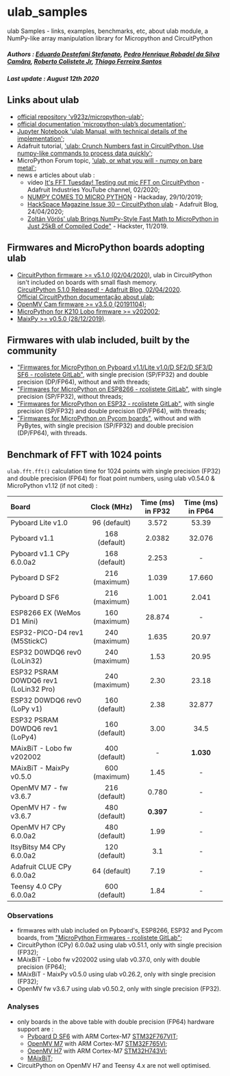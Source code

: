 # ulab_samples

ulab Samples - links, examples, benchmarks, etc, about ulab module, a NumPy-like array manipulation library for Micropython and CircuitPython

##### Authors : [Eduardo Destefani Stefanato](https://github.com/EduardoDestefani), [Pedro Henrique Robadel da Silva Camâra](https://github.com/ph-robadel), [Roberto Colistete Jr](https://github.com/rcolistete), [Thiago Ferreira Santos](https://github.com/thiagofe)

##### Last update : August 12th 2020


## Links about ulab

- [official repository 'v923z/micropython-ulab'](https://github.com/v923z/micropython-ulab);
- [official documentation 'micropython-ulab’s documentation'](https://micropython-ulab.readthedocs.io/);
- [Jupyter Notebook 'ulab Manual, with technical details of the implementation'](https://github.com/v923z/micropython-ulab/blob/master/docs/ulab-manual.ipynb);
- Adafruit tutorial, ['ulab: Crunch Numbers fast in CircuitPython. Use numpy-like commands to process data quickly'](https://learn.adafruit.com/ulab-crunch-numbers-fast-with-circuitpython);
- MicroPython Forum topic, ['ulab, or what you will - numpy on bare metal'](https://forum.micropython.org/viewtopic.php?f=3&t=7005);
- news e articles about ulab :
    * vídeo [It's FFT Tuesday! Testing out mic FFT on CircuitPython](https://www.youtube.com/watch?v=c0SMT1UY37M) - Adafruit Industries
YouTube channel, 02/2020;
    * [NUMPY COMES TO MICRO PYTHON](https://hackaday.com/2019/10/29/numpy-comes-to-micro-python/) - Hackaday, 29/10/2019;
    * [HackSpace Magazine Issue 30 – CircuitPython ulab](https://blog.adafruit.com/2020/04/24/hackspace-magazine-issue-30-circuitpython-ulab-clue-adafruit-circuitpython-hackspacemag-adafruit/) - Adafruit Blog, 24/04/2020;
    * [Zoltán Vörös' ulab Brings NumPy-Style Fast Math to MicroPython in Just 25kB of Compiled Code"](https://www.hackster.io/news/zoltan-voros-ulab-brings-numpy-style-fast-math-to-micropython-in-just-25kb-of-compiled-code-aa52a81cd269) - Hackster, 11/2019.


## Firmwares and MicroPython boards adopting ulab

- [CircuitPython firmware >= v5.1.0 (02/04/2020)](https://github.com/adafruit/circuitpython/releases/tag/5.1.0), ulab in CircuitPython isn't included on boards with small flash memory.  
[CircuitPython 5.1.0 Released! - Adafruit Blog, 02/04/2020](https://blog.adafruit.com/2020/04/02/circuitpython-5-1-0-released-circuitpython-python-ulab-adafruit-circuitpython/).  
[Official CircuitPython documentação about ulab](https://circuitpython.readthedocs.io/en/latest/autoapi/ulab/index.html);
- [OpenMV Cam firmware >= v3.5.0 (20191104)](https://docs.openmv.io/library/index.html?highlight=ulab#third-party-libraries-on-the-openmv-cam);
- [MicroPython for K210 Lobo firmware >= v202002](https://loboris.eu/forum/showthread.php?tid=1004);
- [MaixPy >= v0.5.0 (28/12/2019)](https://twitter.com/SipeedIO/status/1210875423627702272).


## Firmwares with ulab included, built by the community

- ["Firmwares for MicroPython on Pyboard v1.1/Lite v1.0/D SF2/D SF3/D SF6 - rcolistete GitLab"](https://gitlab.com/rcolistete/micropython-firmwares/-/tree/master/Pyboard), with single precision (SP/FP32) and double precision (DP/FP64), without and with threads;
- ["Firmwares for MicroPython on ESP8266 - rcolistete GitLab"](https://gitlab.com/rcolistete/micropython-firmwares/-/tree/master/ESP8266), with single precision (SP/FP32), without threads;
- ["Firmwares for MicroPython on ESP32 - rcolistete GitLab"](https://gitlab.com/rcolistete/micropython-firmwares/-/tree/master/ESP32), with single precision (SP/FP32) and double precision (DP/FP64), with threads;
- ["Firmwares for MicroPython on Pycom boards"](https://gitlab.com/rcolistete/micropython-firmwares/-/tree/master/Pycom), without and with PyBytes, with single precision (SP/FP32) and double precision (DP/FP64), with threads.


## Benchmark of FFT with 1024 points

`ulab.fft.fft()` calculation time for 1024 points with single precision (FP32) and double precision (FP64) for float point numbers, using ulab v0.54.0 & MicroPython v1.12 (if not cited) :

| Board                       |  Clock (MHz)  |  Time (ms) in FP32  |  Time (ms) in FP64  |
| :-------------------------- | :-----------: | :-----------------: | :-----------------: |
| Pyboard Lite v1.0           | 96 (default)  |        3.572        |        53.39        |
| Pyboard v1.1                | 168 (default) |        2.0382       |        32.076       |
| Pyboard v1.1 CPy 6.0.0a2    | 168 (default) |        2.253        |          -          |
| Pyboard D SF2               | 216 (maximum) |        1.039        |        17.660       |
| Pyboard D SF6               | 216 (maximum) |        1.001        |        2.041        |
| ESP8266 EX (WeMos D1 Mini)  | 160 (maximum) |       28.874        |          -          |
| ESP32-PICO-D4 rev1 (M5StickC) | 240 (maximum) |      1.635        |        20.97        |
| ESP32 D0WDQ6 rev0 (LoLin32) | 240 (maximum) |        1.53         |        20.95        |
| ESP32 PSRAM D0WDQ6 rev1 (LoLin32 Pro) | 240 (maximum) | 2.30      |        23.18        |
| ESP32 D0WDQ6 rev0 (LoPy v1) | 160 (default) |         2.38        |        32.877       |
| ESP32 PSRAM D0WDQ6 rev1 (LoPy4) | 160 (default) |     3.00        |        34.5         |
| MAixBiT - Lobo fw v202002   | 400 (default) |          -          |       **1.030**     |
| MAixBiT - MaixPy v0.5.0     | 600 (maximum) |        1.45         |          -          |
| OpenMV M7 - fw v3.6.7       | 216 (default) |        0.780        |          -          |
| OpenMV H7 - fw v3.6.7       | 480 (default) |      **0.397**      |          -          |
| OpenMV H7 CPy 6.0.0a2       | 480 (default) |        1.99         |          -          |
| ItsyBitsy M4 CPy 6.0.0a2    | 120 (default) |         3.1         |          -          |
| Adafruit CLUE CPy 6.0.0a2   | 64 (default)  |        7.19         |          -          |
| Teensy 4.0 CPy 6.0.0a2      | 600 (default) |        1.84         |          -          |

### Observations

- firmwares with ulab included on Pyboard's, ESP8266, ESP32 and Pycom boards, from ["MicroPython Firmwares - rcolistete GitLab"](https://gitlab.com/rcolistete/micropython-firmwares);
- CircuitPython (CPy) 6.0.0a2 using ulab v0.51.1, only with single precision (FP32);
- MAixBiT - Lobo fw v202002 using ulab v0.37.0, only with  double precision (FP64);
- MAixBiT - MaixPy v0.5.0 using ulab v0.26.2, only with single precision (FP32);
- OpenMV fw v3.6.7 using ulab v0.50.2, only with single precision (FP32).

### Analyses

- only boards in the above table with double precision (FP64) hardware support are :
  * [Pyboard D SF6](https://store.micropython.org/product/PYBD-SF6-W4F2) with ARM Cortex-M7 [STM32F767VIT](https://www.st.com/en/microcontrollers-microprocessors/stm32f767vi.html);
  * [OpenMV M7](https://openmv.io/products/openmv-cam-m7) with ARM Cortex-M7 [STM32F765VI](https://www.st.com/en/microcontrollers-microprocessors/stm32f765vi.html);
  * [OpenMV H7](https://openmv.io/products/openmv-cam-h7) with ARM Cortex-M7 [STM32H743VI](https://www.st.com/en/microcontrollers-microprocessors/stm32h743vi.html);
  * [MAixBiT]();
- CircuitPython on OpenMV H7 and Teensy 4.x are not well optimised.
